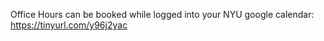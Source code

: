 Office Hours can be booked while logged into your NYU google calendar:
https://tinyurl.com/y96j2yac
